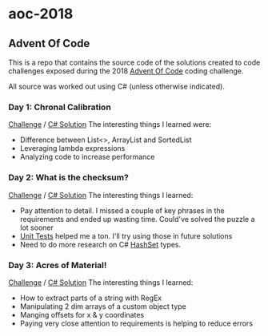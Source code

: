 # aoc-2018
## Advent Of Code
This is a repo that contains the source code of the solutions created to code challenges 
exposed during the 2018 [Advent Of Code](https://adventofcode.com/2018) coding challenge. 

All source was worked out using C# (unless otherwise indicated).

### Day 1: Chronal Calibration
[Challenge](https://adventofcode.com/2018/day/1) / [C# Solution](https://github.com/anibalvelarde/aoc-2018/tree/master/calibrator/calibratorApp)
The interesting things I learned were:
- Difference between List<>, ArrayList and SortedList
- Leveraging lambda expressions
- Analyzing code to increase performance

### Day 2: What is the checksum?
[Challenge](https://adventofcode.com/2018/day/2) / [C# Solution](https://github.com/anibalvelarde/aoc-2018/tree/master/checksum)
The interesting things I learned:
- Pay attention to detail. I missed a couple of key phrases in the requirements and ended up wasting time. Could've solved the puzzle a lot sooner
- [Unit Tests](https://github.com/anibalvelarde/aoc-2018/tree/master/checksum.tests) helped me a ton. I'll try using those in future solutions
- Need to do more research on C# [HashSet](https://docs.microsoft.com/en-us/dotnet/api/system.collections.generic.hashset-1?view=netframework-4.7.2) types.

### Day 3: Acres of Material!
[Challenge](https://adventofcode.com/2018/day/3) / [C# Solution](https://github.com/anibalvelarde/aoc-2018/blob/master/cuttingFabric/Program.cs)
The interesting things I learned:
- How to extract parts of a string with RegEx
- Manipulating 2 dim arrays of a custom object type
- Manging offsets for x & y coordinates
- Paying very close attention to requirements is helping to reduce errors


